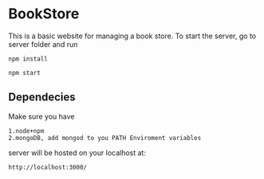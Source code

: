 # BookStore
This is a basic website for managing a book store.
To start the server, go to server folder and run 
```
npm install

npm start
```
## Dependecies
Make sure you have
```
1.node+npm
2.mongoDB, add mongod to you PATH Enviroment variables
```

server will be hosted on your localhost at:

```
http://localhost:3000/
```
